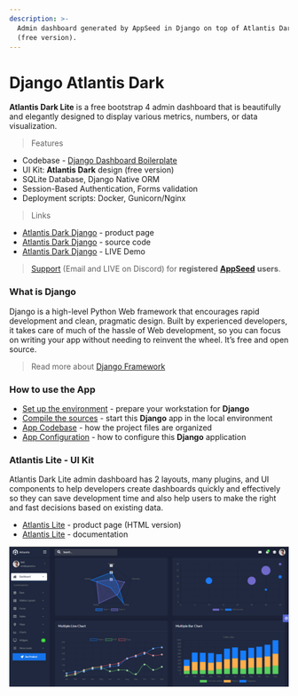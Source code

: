 ```yaml
---
description: >-
  Admin dashboard generated by AppSeed in Django on top of Atlantis Dark design
  (free version).
---
```


# Django Atlantis Dark

**Atlantis Dark Lite** is a free bootstrap 4 admin dashboard that is beautifully and elegantly designed to display various metrics, numbers, or data visualization. &#x20;

> Features

* Codebase - [Django Dashboard Boilerplate](../../boilerplate-code/django-dashboard.md)
* UI Kit: **Atlantis Dark** design (free version)
* SQLite Database, Django Native ORM
* Session-Based Authentication, Forms validation
* Deployment scripts: Docker, Gunicorn/Nginx&#x20;

> Links

* [Atlantis Dark Django](https://appseed.us/admin-dashboards/django-dashboard-atlantis-dark) - product page
* [Atlantis Dark Django](https://github.com/app-generator/django-dashboard-atlantis-dark) - source code&#x20;
* [Atlantis Dark Django](https://django-atlantis-dark.appseed-srv1.com) - LIVE Demo&#x20;

> [Support](https://appseed.us/support) (Email and LIVE on Discord) for **registered** [**AppSeed**](https://appseed.us) **users**.

###

### What is Django

Django is a high-level Python Web framework that encourages rapid development and clean, pragmatic design. Built by experienced developers, it takes care of much of the hassle of Web development, so you can focus on writing your app without needing to reinvent the wheel. It’s free and open source.

> Read more about [Django Framework](../../content/what-is/django.md)



### How to use the App

* [Set up the environment](../../boilerplate-code/django-dashboard.md#environment-1) - prepare your workstation for **Django**
* [Compile the sources](../../boilerplate-code/django-dashboard.md#build-the-app-1) - start this **Django** app in the local environment
* [App Codebase](../../boilerplate-code/django-dashboard.md#app-codebase) - how the project files are organized
* [App Configuration](../../boilerplate-code/django-dashboard.md#app-configuration) - how to configure this **Django** application



### Atlantis Lite - UI Kit

Atlantis Dark Lite admin dashboard has 2 layouts, many plugins, and UI components to help developers create dashboards quickly and effectively so they can save development time and also help users to make the right and fast decisions based on existing data.

* [Atlantis Lite](https://www.themekita.com/atlantis-lite-bootstrap-dashboard.html) - product page (HTML version)
* [Atlantis Lite](https://themekita.com/demo-atlantis-bootstrap/livepreview/documentation/) - documentation&#x20;

![Atlantis Lite - Dark Layout Dashboard.](../../.gitbook/assets/atlantis-lite-cover.png)
